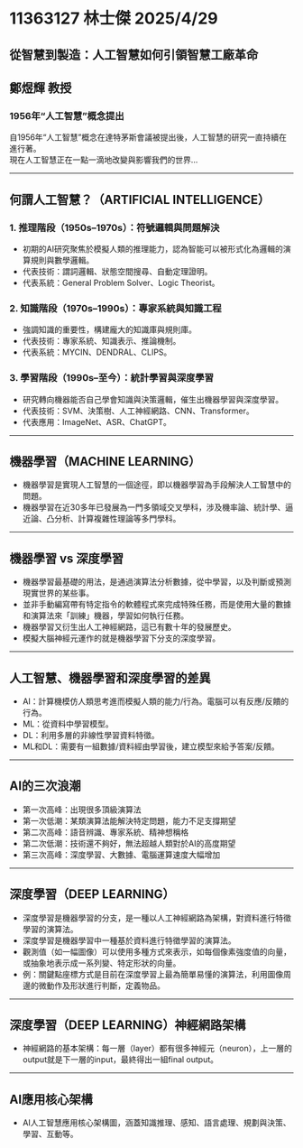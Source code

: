 # 11363127 林士傑 2025/4/29
## 從智慧到製造：人工智慧如何引領智慧工廠革命
**鄭煜輝 教授**
---

### 1956年“人工智慧”概念提出
自1956年“人工智慧”概念在達特茅斯會議被提出後，人工智慧的研究一直持續在進行著。  
現在人工智慧正在一點一滴地改變與影響我們的世界…

---

## 何謂人工智慧？（ARTIFICIAL INTELLIGENCE）

### 1. 推理階段（1950s–1970s）：符號邏輯與問題解決
- 初期的AI研究聚焦於模擬人類的推理能力，認為智能可以被形式化為邏輯的演算規則與數學邏輯。
- 代表技術：謂詞邏輯、狀態空間搜尋、自動定理證明。
- 代表系統：General Problem Solver、Logic Theorist。

### 2. 知識階段（1970s–1990s）：專家系統與知識工程
- 強調知識的重要性，構建龐大的知識庫與規則庫。
- 代表技術：專家系統、知識表示、推論機制。
- 代表系統：MYCIN、DENDRAL、CLIPS。

### 3. 學習階段（1990s–至今）：統計學習與深度學習
- 研究轉向機器能否自己學會知識與決策邏輯，催生出機器學習與深度學習。
- 代表技術：SVM、決策樹、人工神經網路、CNN、Transformer。
- 代表應用：ImageNet、ASR、ChatGPT。

---

## 機器學習（MACHINE LEARNING）
- 機器學習是實現人工智慧的一個途徑，即以機器學習為手段解決人工智慧中的問題。
- 機器學習在近30多年已發展為一門多領域交叉學科，涉及機率論、統計學、逼近論、凸分析、計算複雜性理論等多門學科。

---

## 機器學習 vs 深度學習
- 機器學習最基礎的用法，是通過演算法分析數據，從中學習，以及判斷或預測現實世界的某些事。
- 並非手動編寫帶有特定指令的軟體程式來完成特殊任務，而是使用大量的數據和演算法來「訓練」機器，學習如何執行任務。
- 機器學習又衍生出人工神經網路，這已有數十年的發展歷史。
- 模擬大腦神經元運作的就是機器學習下分支的深度學習。

---

## 人工智慧、機器學習和深度學習的差異
- AI：計算機模仿人類思考進而模擬人類的能力/行為。電腦可以有反應/反饋的行為。
- ML：從資料中學習模型。
- DL：利用多層的非線性學習資料特徵。
- ML和DL：需要有一組數據/資料經由學習後，建立模型來給予答案/反饋。

---

## AI的三次浪潮
- 第一次高峰：出現很多頂級演算法
- 第一次低潮：某類演算法能解決特定問題，能力不足支撐期望
- 第二次高峰：語音辨識、專家系統、精神想稱格
- 第二次低潮：技術還不夠好，無法超越人類對於AI的高度期望
- 第三次高峰：深度學習、大數據、電腦運算速度大幅增加

---

## 深度學習（DEEP LEARNING）
- 深度學習是機器學習的分支，是一種以人工神經網路為架構，對資料進行特徵學習的演算法。
- 深度學習是機器學習中一種基於資料進行特徵學習的演算法。
- 觀測值（如一幅圖像）可以使用多種方式來表示，如每個像素強度值的向量，或抽象地表示成一系列變、特定形狀的向量。
- 例：關鍵點座標方式是目前在深度學習上最為簡單易懂的演算法，利用圖像周邊的微動作及形狀進行判斷，定義物品。

---

## 深度學習（DEEP LEARNING）神經網路架構
- 神經網路的基本架構：每一層（layer）都有很多神經元（neuron），上一層的output就是下一層的input，最終得出一組final output。

---

## AI應用核心架構
- AI人工智慧應用核心架構圖，涵蓋知識推理、感知、語言處理、規劃與決策、學習、互動等。
